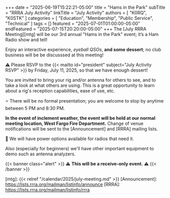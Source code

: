 +++
date = "2025-06-19T15:22:21-05:00"
title = "Hams in the Park" 
subTitle = "RRRA July Activity"
linkTitle = "July Activity"
authors = [ "K0RQ", "K0STK" ]
categories = [ "Education", "Membership", "Public Service", "Technical" ]
tags = []
featured = "2025-07-01T01:00:00-05:00"
endFeatured = "2025-07-15T20:20:00-05:00"
+++
The [July RRRA Meeting][mtg] will be our 3rd annual "Hams in the Park"
event; it’s a Ham Radio show and tell!

Enjoy an interactive experience, *eyeball QSOs*, **and some
dessert**; no club business will be be discusssed at this meeting!

:warning: Please RSVP to the {{< mailto id="president" subject="July Activity RSVP" >}}
by Friday, July 11, 2025, so that we have enough dessert!
 <!--more-->

You are invited to bring your rig and/or antenna for others to see, and
to take a look at what others are using. This is a great opportunity to
learn about a rig's reception capabilities, ease of use, etc.

:star: There will be no formal presentation; you are welcome to stop by anytime
between 5 PM and 8:30 PM.

**In the event of inclement weather, the event will be held at our
normal meeting location, West Fargo Fire Department.** Change of venue
notifications will be sent to the [Announcement] and [RRRA] mailing
lists.

:electric_plug: We will have power options available for radios that
need it.

Also (especially for beginners) we'll have other important equipment to
demo such as antenna analyzers.

{{< banner class="alert" >}}
:warning: **This will be a receive-only event.** :warning:
{{< /banner >}}

[mtg]: {{< relref "/calendar/2025/july-meeting.md" >}}
[Announcement]: https://lists.rrra.org/mailman/listinfo/announce
[RRRA]: https://lists.rrra.org/mailman/listinfo/rrra
